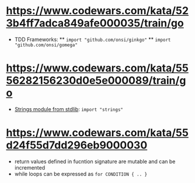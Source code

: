 # https://www.codewars.com/kata/523b4ff7adca849afe000035/train/go
* TDD Frameworks:
** `import "github.com/onsi/ginkgo"`
** `import "github.com/onsi/gomega"`

# https://www.codewars.com/kata/5556282156230d0e5e000089/train/go
* [Strings module from stdlib](https://golang.org/pkg/strings/): `import "strings"` 

# https://www.codewars.com/kata/55d24f55d7dd296eb9000030
* return values defined in fucntion signature are mutable and can be incremented
* while loops can be expressed as `for CONDITION { .. }`


